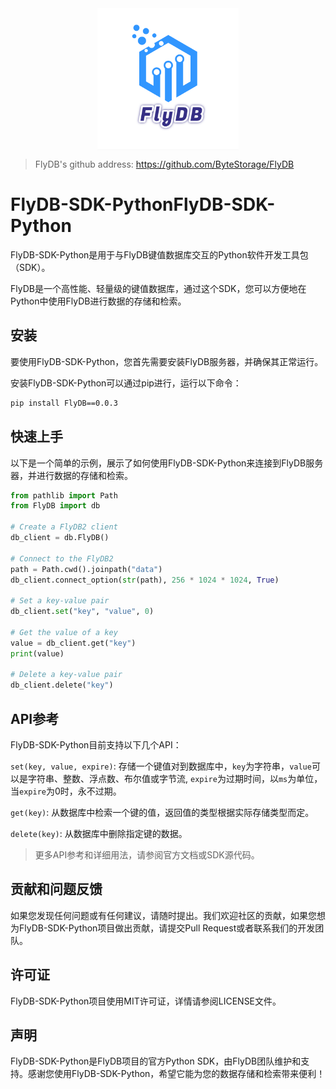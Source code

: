 <img src="./assets/FlyDB-logo.png" alt="FlyDB-logo" style="display: block; margin: 0 auto; width: 45%;" />

>FlyDB's github address: https://github.com/ByteStorage/FlyDB
> 

# FlyDB-SDK-PythonFlyDB-SDK-Python

FlyDB-SDK-Python是用于与FlyDB键值数据库交互的Python软件开发工具包（SDK）。

FlyDB是一个高性能、轻量级的键值数据库，通过这个SDK，您可以方便地在Python中使用FlyDB进行数据的存储和检索。

## 安装

要使用FlyDB-SDK-Python，您首先需要安装FlyDB服务器，并确保其正常运行。

安装FlyDB-SDK-Python可以通过pip进行，运行以下命令：

```bash
pip install FlyDB==0.0.3
```

## 快速上手

以下是一个简单的示例，展示了如何使用FlyDB-SDK-Python来连接到FlyDB服务器，并进行数据的存储和检索。

```python
from pathlib import Path
from FlyDB import db

# Create a FlyDB2 client
db_client = db.FlyDB()

# Connect to the FlyDB2
path = Path.cwd().joinpath("data")
db_client.connect_option(str(path), 256 * 1024 * 1024, True)

# Set a key-value pair
db_client.set("key", "value", 0)

# Get the value of a key
value = db_client.get("key")
print(value)

# Delete a key-value pair
db_client.delete("key")
```

## API参考

FlyDB-SDK-Python目前支持以下几个API：

`set(key, value, expire)`: 存储一个键值对到数据库中，`key`为字符串，`value`可以是字符串、整数、浮点数、布尔值或字节流, `expire`为过期时间，以`ms`为单位，当`expire`为0时，永不过期。

`get(key)`: 从数据库中检索一个键的值，返回值的类型根据实际存储类型而定。

`delete(key)`: 从数据库中删除指定键的数据。

> 更多API参考和详细用法，请参阅官方文档或SDK源代码。
>

## 贡献和问题反馈

如果您发现任何问题或有任何建议，请随时提出。我们欢迎社区的贡献，如果您想为FlyDB-SDK-Python项目做出贡献，请提交Pull Request或者联系我们的开发团队。

## 许可证

FlyDB-SDK-Python项目使用MIT许可证，详情请参阅LICENSE文件。

## 声明

FlyDB-SDK-Python是FlyDB项目的官方Python SDK，由FlyDB团队维护和支持。感谢您使用FlyDB-SDK-Python，希望它能为您的数据存储和检索带来便利！